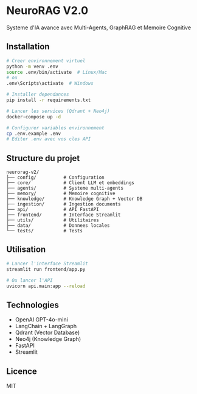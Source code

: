 # NeuroRAG V2.0

Systeme d'IA avance avec Multi-Agents, GraphRAG et Memoire Cognitive

## Installation
```bash
# Creer environnement virtuel
python -m venv .env
source .env/bin/activate  # Linux/Mac
# ou
.env\Scripts\activate  # Windows

# Installer dependances
pip install -r requirements.txt

# Lancer les services (Qdrant + Neo4j)
docker-compose up -d

# Configurer variables environnement
cp .env.example .env
# Editer .env avec vos cles API
```

## Structure du projet
```
neurorag-v2/
├── config/          # Configuration
├── core/            # Client LLM et embeddings
├── agents/          # Systeme multi-agents
├── memory/          # Memoire cognitive
├── knowledge/       # Knowledge Graph + Vector DB
├── ingestion/       # Ingestion documents
├── api/             # API FastAPI
├── frontend/        # Interface Streamlit
├── utils/           # Utilitaires
├── data/            # Donnees locales
└── tests/           # Tests
```

## Utilisation
```bash
# Lancer l'interface Streamlit
streamlit run frontend/app.py

# Ou lancer l'API
uvicorn api.main:app --reload
```

## Technologies

- OpenAI GPT-4o-mini
- LangChain + LangGraph
- Qdrant (Vector Database)
- Neo4j (Knowledge Graph)
- FastAPI
- Streamlit

## Licence

MIT